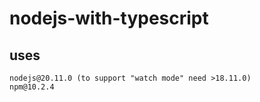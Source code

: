 # **nodejs-with-typescript**

## **uses**

```
nodejs@20.11.0 (to support "watch mode" need >18.11.0)
npm@10.2.4
```